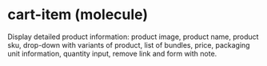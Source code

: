 # cart-item (molecule)

Display detailed product information: product image, product name, product sku, drop-down with variants of product, list of bundles, price, packaging unit information, quantity input, remove link and form with note.